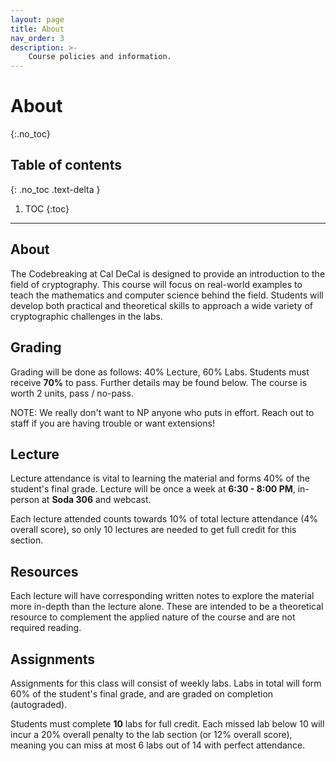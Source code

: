 ```yaml
---
layout: page
title: About
nav_order: 3
description: >-
    Course policies and information.
---
```


# About
{:.no_toc}

## Table of contents
{: .no_toc .text-delta }

1. TOC
{:toc}

---

## About

The Codebreaking at Cal DeCal is designed to provide an introduction to the field of cryptography. This course will focus on real-world examples to teach the mathematics and computer science behind the field. Students will develop both practical and theoretical skills to approach a wide variety of cryptographic challenges in the labs.

## Grading
Grading will be done as follows: 40% Lecture, 60% Labs. Students must receive **70%** to pass. Further details may be found below. The course is worth 2 units, pass / no-pass.

NOTE: We really don't want to NP anyone who puts in effort. Reach out to staff if you are having trouble or want extensions!

## Lecture

Lecture attendance is vital to learning the material and forms 40% of the student's final grade. Lecture will be once a week at **6:30 - 8:00 PM**, in-person at **Soda 306** and webcast.

Each lecture attended counts towards 10% of total lecture attendance (4% overall score), so only 10 lectures are needed to get full credit for this section.

## Resources

Each lecture will have corresponding written notes to explore the material more in-depth than the lecture alone. These are intended to be a theoretical resource to complement the applied nature of the course and are not required reading.

## Assignments

Assignments for this class will consist of weekly labs. Labs in total will form 60% of the student's final grade, and are graded on completion (autograded).

Students must complete **10** labs for full credit. Each missed lab below 10 will incur a 20% overall penalty to the lab section (or 12% overall score), meaning you can miss at most 6 labs out of 14 with perfect attendance.

